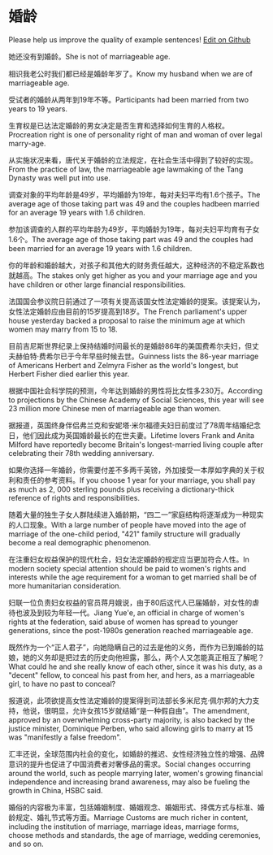 # 婚龄

Please help us improve the quality of example sentences! [Edit on Github](https://github.com/jiyushe/jiyu-example-sentence-source/blob/main/chinese/hunling.md)

<p><span class="chinese">她还没有到婚龄。</span><span class="english">She is not of marriageable age.</span></p>

<p><span class="chinese">相识我老公时我们都已经是婚龄年岁了。</span><span class="english">Know my husband when we are of marriageable age.</span></p>

<p><span class="chinese">受试者的婚龄从两年到19年不等。</span><span class="english">Participants had been married from two years to 19 years.</span></p>

<p><span class="chinese">生育权是已达法定婚龄的男女决定是否生育和选择如何生育的人格权。</span><span class="english">Procreation right is one of personality right of man and woman of over legal marry-age.</span></p>

<p><span class="chinese">从实施状况来看，唐代关于婚龄的立法规定，在社会生活中得到了较好的实现。</span><span class="english">From the practice of law, the marriageable age lawmaking of the Tang Dynasty was well put into use.</span></p>

<p><span class="chinese">调查对象的平均年龄是49岁，平均婚龄为19年，每对夫妇平均有1.6个孩子。</span><span class="english">The average age of those taking part was 49 and the couples hadbeen married for an average 19 years with 1.6 children.</span></p>

<p><span class="chinese">参加该调查的人群的平均年龄为49岁，平均婚龄为19年，每对夫妇平均育有子女1.6个。</span><span class="english">The average age of those taking part was 49 and the couples had been married for an average 19 years with 1.6 children.</span></p>

<p><span class="chinese">你的年龄和婚龄越大，对孩子和其他大的财务责任越大，这种经济的不稳定系数也就越高。</span><span class="english">The stakes only get higher as you and your marriage age and you have children or other large financial responsibilities.</span></p>

<p><span class="chinese">法国国会参议院日前通过了一项有关提高该国女性法定婚龄的提案。该提案认为，女性法定婚龄应由目前的15岁提高到18岁。</span><span class="english">The French parliament's upper house yesterday backed a proposal to raise the minimum age at which women may marry from 15 to 18.</span></p>

<p><span class="chinese">目前吉尼斯世界纪录上保持结婚时间最长的是婚龄86年的美国费希尔夫妇，但丈夫赫伯特·费希尔已于今年早些时候去世。</span><span class="english">Guinness lists the 86-year marriage of Americans Herbert and Zelmyra Fisher as the world's longest, but Herbert Fisher died earlier this year.</span></p>

<p><span class="chinese">根据中国社会科学院的预测，今年达到婚龄的男性将比女性多230万。</span><span class="english">According to projections by the Chinese Academy of Social Sciences, this year will see 23 million more Chinese men of marriageable age than women.</span></p>

<p><span class="chinese">据报道，英国终身伴侣弗兰克和安妮塔·米尔福德夫妇日前度过了78周年结婚纪念日，他们因此成为英国婚龄最长的在世夫妻。</span><span class="english">Lifetime lovers Frank and Anita Milford have reportedly become Britain's longest-married living couple after celebrating their 78th wedding anniversary.</span></p>

<p><span class="chinese">如果你选择一年婚龄，你需要付差不多两千英镑，外加接受一本厚如字典的关于权利和责任的参考资料。</span><span class="english">If you choose 1 year for your marriage, you shall pay as much as 2, 000 sterling pounds plus receiving a dictionary-thick reference of rights and responsibilities.</span></p>

<p><span class="chinese">随着大量的独生子女人群陆续进入婚龄期，“四二一”家庭结构将逐渐成为一种现实的人口现象。</span><span class="english">With a large number of people have moved into the age of marriage of the one-child period, "421" family structure will gradually become a real demographic phenomenon.</span></p>

<p><span class="chinese">在注重妇女权益保护的现代杜会，妇女法定婚龄的规定应当更加符合人性。</span><span class="english">In modern society special attention should be paid to women's rights and interests while the age requirement for a woman to get married shall be of more humanitarian consideration.</span></p>

<p><span class="chinese">妇联一位负责妇女权益的官员蒋月娥说，由于80后这代人已届婚龄，对女性的虐待也波及到较为年轻一代。</span><span class="english">Jiang Yue'e, an official in charge of women's rights at the federation, said abuse of women has spread to younger generations, since the post-1980s generation reached marriageable age.</span></p>

<p><span class="chinese">既然作为一个“正人君子”，向她隐瞒自己的过去是他的义务，而作为已到婚龄的姑娘，她的义务却是把过去的历史向他袒露，那么，两个人又怎能真正相互了解呢？</span><span class="english">What could he and she really know of each other, since it was his duty, as a "decent" fellow, to conceal his past from her, and hers, as a marriageable girl, to have no past to conceal?</span></p>

<p><span class="chinese">报道说，此项欲提高女性法定婚龄的提案得到司法部长多米尼克·佩尔邦的大力支持，他说，很明显，允许女孩15岁就结婚“是一种假自由”。</span><span class="english">The amendment, approved by an overwhelming cross-party majority, is also backed by the justice minister, Dominique Perben, who said allowing girls to marry at 15 was "manifestly a false freedom".</span></p>

<p><span class="chinese">汇丰还说，全球范围内社会的变化，如婚龄的推迟、女性经济独立性的增强、品牌意识的提升也促进了中国消费者对奢侈品的需求。</span><span class="english">Social changes occurring around the world, such as people marrying later, women's growing financial independence and increasing brand awareness, may also be fueling the growth in China, HSBC said.</span></p>

<p><span class="chinese">婚俗的内容极为丰富，包括婚姻制度、婚姻观念、婚姻形式、择偶方式与标准、婚龄规定、婚礼节式等方面。</span><span class="english">Marriage Customs are much richer in content, including the institution of marriage, marriage ideas, marriage forms, choose methods and standards, the age of marriage, wedding ceremonies, and so on.</span></p>

